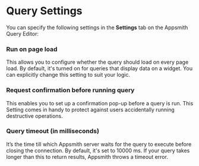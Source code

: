 # Query Settings

You can specify the following settings in the **Settings** tab on the Appsmith Query Editor:

### Run on page load

This allows you to configure whether the query should load on every page load. By default, it's turned on for queries that display data on a widget. You can explicitly change this setting to suit your logic.

### Request confirmation before running query

This enables you to set up a confirmation pop-up before a query is run. This Setting comes in handy to protect against users accidentally running destructive operations.

### Query timeout (in milliseconds)

It’s the time till which Appsmith server waits for the query to execute before closing the connection. By default, it's set to 10000 ms. If your query takes longer than this to return results, Appsmith throws a timeout error.
